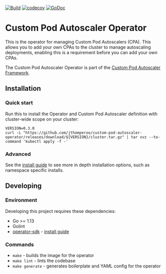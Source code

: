 [![Build](https://github.com/jthomperoo/custom-pod-autoscaler-operator/workflows/main/badge.svg)](https://github.com/jthomperoo/custom-pod-autoscaler-operator/actions)
[![codecov](https://codecov.io/gh/jthomperoo/custom-pod-autoscaler-operator/branch/master/graph/badge.svg)](https://codecov.io/gh/jthomperoo/custom-pod-autoscaler-operator)
[![GoDoc](https://godoc.org/github.com/jthomperoo/custom-pod-autoscaler-operator?status.svg)](https://godoc.org/github.com/jthomperoo/custom-pod-autoscaler-operator)
# Custom Pod Autoscaler Operator
This is the operator for managing Custom Pod Autoscalers (CPA). This allows you to add your own CPAs to the cluster to manage autoscaling deployments, enabling this is a requirement before you can add your own CPAs.  

The Custom Pod Autoscaler Operator is part of the [Custom Pod Autoscaler Framework](https://github.com/jthomperoo/custom-pod-autoscaler/wiki/Custom-Pod-Autoscaler-Framework).

## Installation
### Quick start
Run this to install the Operator and Custom Pod Autoscaler definition with cluster-wide scope on your cluster:
```
VERSION=0.3.0
curl -L "https://github.com/jthomperoo/custom-pod-autoscaler-operator/releases/download/${VERSION}/cluster.tar.gz" | tar xvz --to-command 'kubectl apply -f -'
```
### Advanced
See the [install guide](INSTALL.md) to see more in depth installation options, such as namespace specific installs.

## Developing

### Environment

Developing this project requires these dependencies:

* Go >= 1.13
* Golint
* [operator-sdk](https://github.com/operator-framework/operator-sdk) - [install guide](https://github.com/operator-framework/operator-sdk/blob/master/doc/user/install-operator-sdk.md)

### Commands

* `make` - builds the image for the operator
* `make lint` - lints the codebase
* `make generate` - generates boilerplate and YAML config for the operator